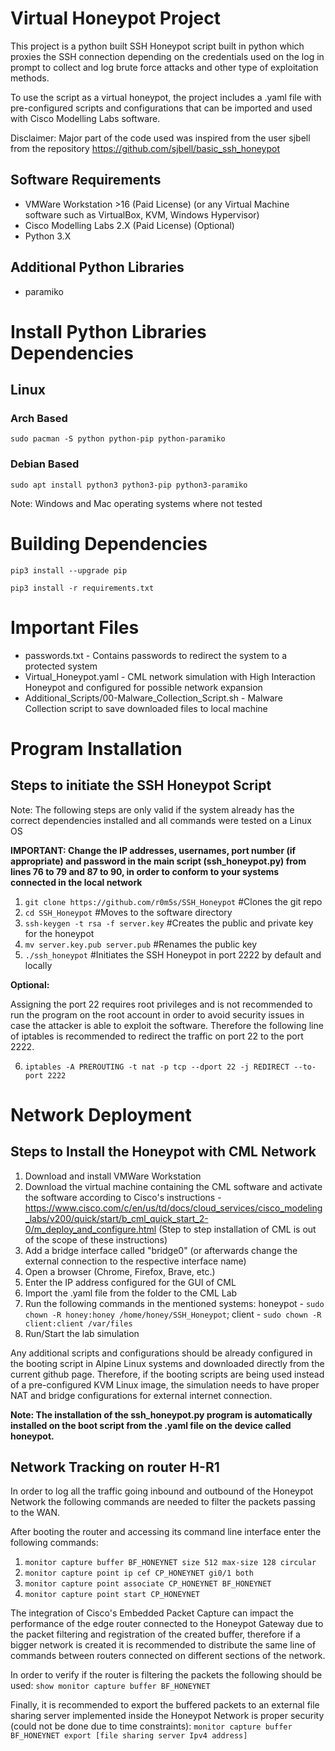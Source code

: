 # Virtual Honeypot Project
This project is a python built SSH Honeypot script built in python which proxies the SSH connection depending on the credentials used on the log in prompt to collect and log brute force attacks and other type of exploitation methods.

To use the script as a virtual honeypot, the project includes a .yaml file with pre-configured scripts and configurations that can be imported and used with Cisco Modelling Labs software.

Disclaimer: Major part of the code used was inspired from the user sjbell from the repository https://github.com/sjbell/basic_ssh_honeypot 

## Software Requirements
- VMWare Workstation >16 (Paid License) (or any Virtual Machine software such as VirtualBox, KVM, Windows Hypervisor)
- Cisco Modelling Labs 2.X (Paid License) (Optional)
- Python 3.X

## Additional Python Libraries
- paramiko

# Install Python Libraries Dependencies
## Linux
### Arch Based
`sudo pacman -S python python-pip python-paramiko`

### Debian Based
`sudo apt install python3 python3-pip python3-paramiko`

Note: Windows and Mac operating systems where not tested

# Building Dependencies
`pip3 install --upgrade pip`

`pip3 install -r requirements.txt`

# Important Files

- passwords.txt - Contains passwords to redirect the system to a protected system
- Virtual_Honeypot.yaml - CML network simulation with High Interaction Honeypot and configured for possible network expansion
- Additional_Scripts/00-Malware_Collection_Script.sh - Malware Collection script to save downloaded files to local machine

# Program Installation
## Steps to initiate the SSH Honeypot Script

Note: The following steps are only valid if the system already has the correct dependencies installed and all commands were tested on a Linux OS

**IMPORTANT: Change the IP addresses, usernames, port number (if appropriate) and password in the main script (ssh_honeypot.py) from lines 76 to 79 and 87 to 90, in order to conform to your systems connected in the local network**

1. `git clone https://github.com/r0m5s/SSH_Honeypot`                              #Clones the git repo
2. `cd SSH_Honeypot`                                                              #Moves to the software directory
3. `ssh-keygen -t rsa -f server.key`                                              #Creates the public and private key for the honeypot
4. `mv server.key.pub server.pub`                                                 #Renames the public key 
5. `./ssh_honeypot`                                                               #Initiates the SSH Honeypot in port 2222 by default and locally 

**Optional:**

Assigning the port 22 requires root privileges and is not recommended to run the program on the root account in order to avoid security issues in case the attacker is able to exploit the software. Therefore the following line of iptables is recommended to redirect the traffic on port 22 to the port 2222. 

6. `iptables -A PREROUTING -t nat -p tcp --dport 22 -j REDIRECT --to-port 2222`

# Network Deployment
## Steps to Install the Honeypot with CML Network

1. Download and install VMWare Workstation
2. Download the virtual machine containing the CML software and activate the software according to Cisco's instructions - https://www.cisco.com/c/en/us/td/docs/cloud_services/cisco_modeling_labs/v200/quick/start/b_cml_quick_start_2-0/m_deploy_and_configure.html (Step to step installation of CML is out of the scope of these instructions)
3. Add a bridge interface called "bridge0" (or afterwards change the external connection to the respective interface name)
4. Open a browser (Chrome, Firefox, Brave, etc.)
5. Enter the IP address configured for the GUI of CML
6. Import the .yaml file from the folder to the CML Lab
7. Run the following commands in the mentioned systems: honeypot - `sudo chown -R honey:honey /home/honey/SSH_Honeypot`; client - `sudo chown -R client:client /var/files` 
8. Run/Start the lab simulation

Any additional scripts and configurations should be already configured in the booting script in Alpine Linux systems and downloaded directly from the current github page. Therefore, if the booting scripts are being used instead of a pre-configured KVM Linux image, the simulation needs to have proper NAT and bridge configurations for external internet connection.

**Note: The installation of the ssh_honeypot.py program is automatically installed on the boot script from the .yaml file on the device called honeypot.**

## Network Tracking on router H-R1
In order to log all the traffic going inbound and outbound of the Honeypot Network the following commands are needed to filter the packets passing to the WAN.

After booting the router and accessing its command line interface enter the following commands:

1. `monitor capture buffer BF_HONEYNET size 512 max-size 128 circular`
2. `monitor capture point ip cef CP_HONEYNET gi0/1 both`
3. `monitor capture point associate CP_HONEYNET BF_HONEYNET`
4. `monitor capture point start CP_HONEYNET`

The integration of Cisco's Embedded Packet Capture can impact the performance of the edge router connected to the Honeypot Gateway due to the packet filtering and registration of the created buffer, therefore if a bigger network is created it is recommended to distribute the same line of commands between routers connected on different sections of the network. 

In order to verify if the router is filtering the packets the following should be used: `show monitor capture buffer BF_HONEYNET`

Finally, it is recommended to export the buffered packets to an external file sharing server implemented inside the Honeypot Network is proper security (could not be done due to time constraints): `monitor capture buffer BF_HONEYNET export [file sharing server Ipv4 address]`
